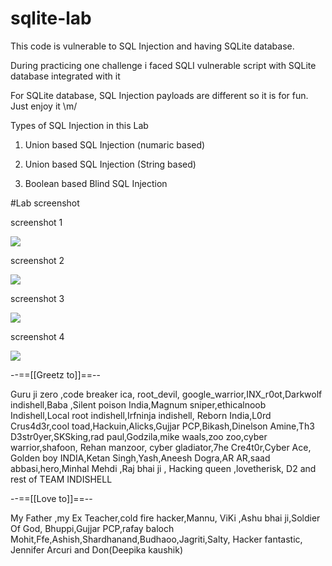 # sqlite-lab
This code is vulnerable to SQL Injection and having SQLite database. 

During practicing one challenge i faced SQLI vulnerable script with SQLite database integrated with it

For SQLite database, SQL Injection payloads are different so it is for fun. Just enjoy it \m/

Types of SQL Injection in this Lab

1. Union based SQL Injection (numaric based)

2. Union based SQL Injection (String based)

3. Boolean based Blind SQL Injection 

#Lab screenshot

screenshot 1

<img src="https://raw.githubusercontent.com/incredibleindishell/sqlite-lab/f4d66f83e605ee59a0eaffa478a4d1db4578845b/sqlite%20lab.png">


screenshot 2

<img src="https://raw.githubusercontent.com/incredibleindishell/sqlite-lab/f4d66f83e605ee59a0eaffa478a4d1db4578845b/sqlite%20lab%202.png">

screenshot 3

<img src="https://raw.githubusercontent.com/incredibleindishell/sqlite-lab/f4d66f83e605ee59a0eaffa478a4d1db4578845b/sqlite%20lab%203.png">

screenshot 4

<img src="https://raw.githubusercontent.com/incredibleindishell/sqlite-lab/f4d66f83e605ee59a0eaffa478a4d1db4578845b/sqlite%20lab%204.png">

--==[[Greetz to]]==--

Guru ji zero ,code breaker ica, root_devil, google_warrior,INX_r0ot,Darkwolf indishell,Baba ,Silent poison India,Magnum sniper,ethicalnoob Indishell,Local root indishell,Irfninja indishell, Reborn India,L0rd Crus4d3r,cool toad,Hackuin,Alicks,Gujjar PCP,Bikash,Dinelson Amine,Th3 D3str0yer,SKSking,rad paul,Godzila,mike waals,zoo zoo,cyber warrior,shafoon, Rehan manzoor, cyber gladiator,7he Cre4t0r,Cyber Ace, Golden boy INDIA,Ketan Singh,Yash,Aneesh Dogra,AR AR,saad abbasi,hero,Minhal Mehdi ,Raj bhai ji , Hacking queen ,lovetherisk, D2 and rest of TEAM INDISHELL

--==[[Love to]]==--

My Father ,my Ex Teacher,cold fire hacker,Mannu, ViKi ,Ashu bhai ji,Soldier Of God, Bhuppi,Gujjar PCP,rafay baloch
Mohit,Ffe,Ashish,Shardhanand,Budhaoo,Jagriti,Salty, Hacker fantastic, Jennifer Arcuri and Don(Deepika kaushik)

